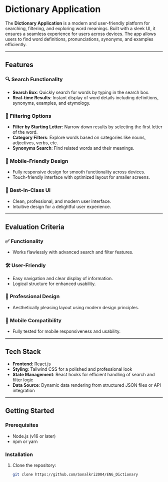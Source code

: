 # Dictionary Application

The **Dictionary Application** is a modern and user-friendly platform for searching, filtering, and exploring word meanings. Built with a sleek UI, it ensures a seamless experience for users across devices. The app allows users to find word definitions, pronunciations, synonyms, and examples efficiently.

---

## Features

### 🔍 **Search Functionality**
- **Search Box**: Quickly search for words by typing in the search box.
- **Real-time Results**: Instant display of word details including definitions, synonyms, examples, and etymology.

### 🔖 **Filtering Options**
- **Filter by Starting Letter**: Narrow down results by selecting the first letter of the word.
- **Category Filters**: Explore words based on categories like nouns, adjectives, verbs, etc.
- **Synonyms Search**: Find related words and their meanings.

### 📱 **Mobile-Friendly Design**
- Fully responsive design for smooth functionality across devices.
- Touch-friendly interface with optimized layout for smaller screens.

### 🎨 **Best-In-Class UI**
- Clean, professional, and modern user interface.
- Intuitive design for a delightful user experience.

---

## Evaluation Criteria

### ✅ **Functionality**
- Works flawlessly with advanced search and filter features.

### 🛠️ **User-Friendly**
- Easy navigation and clear display of information.
- Logical structure for enhanced usability.

### 🎨 **Professional Design**
- Aesthetically pleasing layout using modern design principles.

### 📲 **Mobile Compatibility**
- Fully tested for mobile responsiveness and usability.

---

## Tech Stack

- **Frontend**: React.js
- **Styling**: Tailwind CSS for a polished and professional look
- **State Management**: React hooks for efficient handling of search and filter logic
- **Data Source**: Dynamic data rendering from structured JSON files or API integration

---

## Getting Started

### Prerequisites
- Node.js (v16 or later)
- npm or yarn

### Installation
1. Clone the repository:
   ```bash
   git clone https://github.com/Sonalkri2004/ENG_Dictionary
